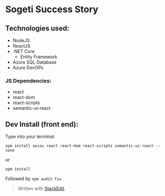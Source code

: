 # Sogeti Success Story

## Technologies used:

 - NodeJS
 - ReactJS
 - .NET Core
	 - Entity Framework
 - Azure SQL Database
 - Azure DevOPs

### JS Dependencies:
- react
- react-dom
- react-scripts
- semantic-ui-react
## Dev Install (front end):
Type into your terminal:

    npm install axios react react-dom react-scripts semantic-ui-react --save
or


```npm install```

Followed by
```npm audit fix```

 

> Written with [StackEdit](https://stackedit.io/).
